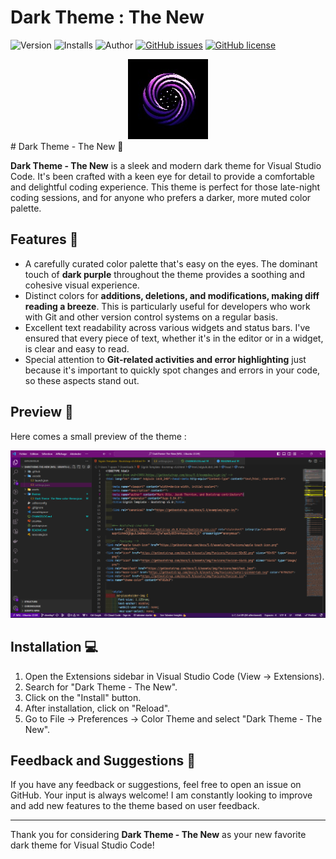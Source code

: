 # Dark Theme : The New

![Version](https://vsmarketplacebadges.dev/version-short/BaptisteCrouzet.dark-theme-the-new.svg)
![Installs](https://vsmarketplacebadges.dev/installs-short/BaptisteCrouzet.dark-theme-the-new.svg)
![Author](https://img.shields.io/badge/Author-Baptiste%20Crouzet-red)
[![GitHub issues](https://img.shields.io/github/issues/BaptisteCrouzet/DarkTheme-The-New.svg)](https://github.com/BaptisteCrouzet/DarkTheme-The-New/issues)
[![GitHub license](https://img.shields.io/badge/license-MIT-blue.svg)](https://github.com/BaptisteCrouzet/DarkTheme-The-New/blob/master/LICENSE)

<div align="center">
    <a href="https://github.com/BaptisteCrouzet/DarkTheme-The-New/tree/master">
        <img src="https://github.com/BaptisteCrouzet/DarkTheme-The-New/blob/develop/assets/logo@0,25x.jpg?raw=true" alt="logo">
    </a>
</div>
# Dark Theme - The New 🌙

**Dark Theme - The New** is a sleek and modern dark theme for Visual Studio Code. It's been crafted with a keen eye for detail to provide a comfortable and delightful coding experience. This theme is perfect for those late-night coding sessions, and for anyone who prefers a darker, more muted color palette.

## Features 🌟

- A carefully curated color palette that's easy on the eyes. The dominant touch of **dark purple** throughout the theme provides a soothing and cohesive visual experience.
- Distinct colors for **additions, deletions, and modifications, making diff reading a breeze**. This is particularly useful for developers who work with Git and other version control systems on a regular basis.
- Excellent text readability across various widgets and status bars. I've ensured that every piece of text, whether it's in the editor or in a widget, is clear and easy to read.
- Special attention to **Git-related activities and error highlighting** just because it's important to quickly spot changes and errors in your code, so these aspects stand out.

## Preview 📸

Here comes a small preview of the theme :

<img src="https://github.com/BaptisteCrouzet/DarkTheme-The-New/blob/develop/assets/generic-screen-shot.png?raw=true" alt="image">

## Installation 💻

1. Open the Extensions sidebar in Visual Studio Code (View -> Extensions).
2. Search for "Dark Theme - The New".
3. Click on the "Install" button.
4. After installation, click on "Reload".
5. Go to File -> Preferences -> Color Theme and select "Dark Theme - The New".

## Feedback and Suggestions 💌

If you have any feedback or suggestions, feel free to open an issue on GitHub. Your input is always welcome! I am constantly looking to improve and add new features to the theme based on user feedback.

---

Thank you for considering **Dark Theme - The New** as your new favorite dark theme for Visual Studio Code!
